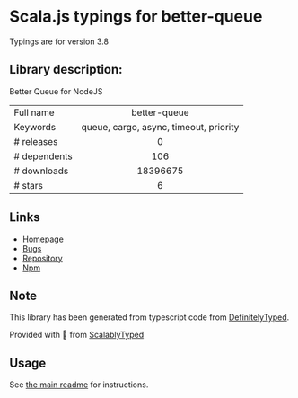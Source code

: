 
# Scala.js typings for better-queue

Typings are for version 3.8

## Library description:
Better Queue for NodeJS

|                    |                 |
| ------------------ | :-------------: |
| Full name          | better-queue |
| Keywords           | queue, cargo, async, timeout, priority |
| # releases         | 0 |
| # dependents       | 106 |
| # downloads        | 18396675 |
| # stars            | 6 |

## Links
- [Homepage](https://github.com/diamondio/better-queue)
- [Bugs](https://github.com/diamondio/better-queue/issues)
- [Repository](https://github.com/diamondio/better-queue)
- [Npm](https://www.npmjs.com/package/better-queue)
    


## Note
This library has been generated from typescript code from [DefinitelyTyped](https://definitelytyped.org).

Provided with :purple_heart: from [ScalablyTyped](https://github.com/oyvindberg/ScalablyTyped)

## Usage
See [the main readme](../../readme.md) for instructions.


